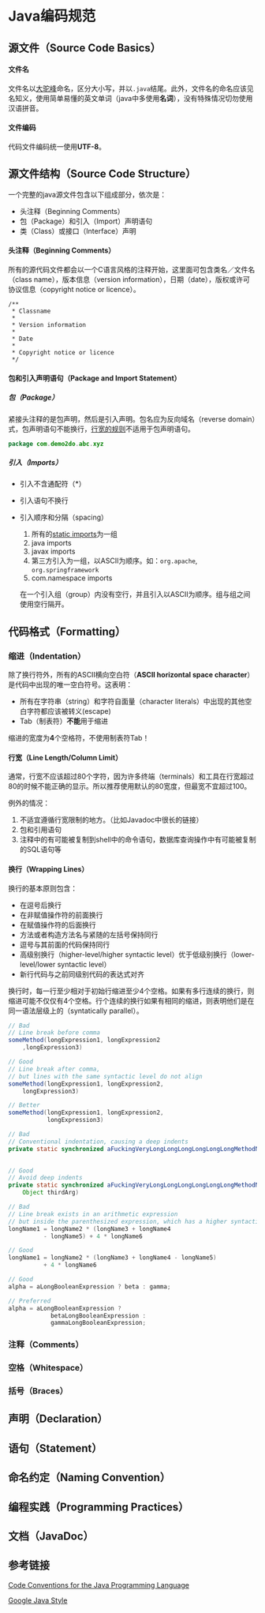 # Java编码规范

## 源文件（Source Code Basics）

#### 文件名

文件名以[大驼峰](http://baike.baidu.com/view/1165629.htm)命名，区分大小写，并以`.java`结尾。此外，文件名的命名应该见名知义，使用简单易懂的英文单词（java中多使用**名词**），没有特殊情况切勿使用汉语拼音。

#### 文件编码

代码文件编码统一使用**UTF-8**。

## 源文件结构（Source Code Structure）

一个完整的java源文件包含以下组成部分，依次是：

- 头注释（Beginning Comments）
- 包（Package）和引入（Import）声明语句
- 类（Class）或接口（Interface）声明

#### 头注释（Beginning Comments）

所有的源代码文件都会以一个C语言风格的注释开始，这里面可包含类名／文件名（class name），版本信息（version information），日期（date），版权或许可协议信息（copyright notice or licence）。

```
/**
 * Classname
 *
 * Version information
 *
 * Date
 *
 * Copyright notice or licence
 */
```

#### 包和引入声明语句（Package and Import Statement）

##### 包（Package）

紧接头注释的是包声明，然后是引入声明。包名应为反向域名（reverse domain）式，包声明语句不能换行，[行宽的规则](#line-lengthcolumn-limit)不适用于包声明语句。

```java
package com.demo2do.abc.xyz
```

##### 引入（Imports）

- 引入不含通配符（*）

- 引入语句不换行

- 引入顺序和分隔（spacing）

    1. 所有的[static imports](https://en.wikipedia.org/wiki/Static_import)为一组
    2. java imports
    3. javax imports
    4. 第三方引入为一组，以ASCII为顺序。如：`org.apache`, `org.springframework`
    5. com.namespace imports

    在一个引入组（group）内没有空行，并且引入以ASCII为顺序。组与组之间使用空行隔开。

## 代码格式（Formatting）

### 缩进（Indentation）

除了换行符外，所有的ASCII横向空白符（**ASCII horizontal space character**）是代码中出现的唯一空白符号。这表明：

  - 所有在字符串（string）和字符自面量（character literals）中出现的其他空白字符都应该被转义(escape)
  - Tab（制表符）**不能**用于缩进

缩进的宽度为**4**个空格符，不使用制表符Tab！

#### 行宽（Line Length/Column Limit）

通常，行宽不应该超过80个字符，因为许多终端（terminals）和工具在行宽超过80的时候不能正确的显示。所以推荐使用默认的80宽度，但最宽不宜超过100。

例外的情况：

  1. 不适宜遵循行宽限制的地方。（比如Javadoc中很长的链接）
  2. 包和引用语句
  3. 注释中的有可能被复制到shell中的命令语句，数据库查询操作中有可能被复制的SQL语句等

#### 换行（Wrapping Lines）
  
换行的基本原则包含：

  - 在逗号后换行
  - 在非赋值操作符的前面换行
  - 在赋值操作符的后面换行
  - 方法或者构造方法名与紧随的左括号保持同行
  - 逗号与其前面的代码保持同行
  - 高级别换行（higher-level/higher syntactic level）优于低级别换行（lower-level/lower syntactic level）
  - 新行代码与之前同级别代码的表达式对齐

换行时，每一行至少相对于初始行缩进至少4个空格。如果有多行连续的换行，则缩进可能不仅仅有4个空格。行个连续的换行如果有相同的缩进，则表明他们是在同一语法层级上的（syntatically parallel）。

```java
// Bad
// Line break before comma
someMethod(longExpression1, longExpression2
    ,longExpression3)

// Good
// Line break after comma,
// but lines with the same syntactic level do not align
someMethod(longExpression1, longExpression2,
    longExpression3)

// Better
someMethod(longExpression1, longExpression2,
           longExpression3)

// Bad
// Conventional indentation, causing a deep indents
private static synchronized aFuckingVeryLongLongLongLongLongLongMethodName(int anArg, String anotherArg,
                                                                           Object thirdArg)

// Good
// Avoid deep indents
private static synchronized aFuckingVeryLongLongLongLongLongLongMethodName(int anArg, String anotherArg,
    Object thirdArg)
```

```java
// Bad
// Line break exists in an arithmetic expression
// but inside the parenthesized expression, which has a higher syntactic level
longName1 = longName2 * (longName3 + longName4
          - longName5) + 4 * longName6

// Good
longName1 = longName2 * (longName3 + longName4 - longName5)
          + 4 * longName6
```

```java
// Good
alpha = aLongBooleanExpression ? beta : gamma;

// Preferred
alpha = aLongBooleanExpression ?
            betaLongBooleanExpression :
            gammaLongBooleanExpression;

```

### 注释（Comments）

### 空格（Whitespace）

### 括号（Braces）

## 声明（Declaration）

## 语句（Statement）

## 命名约定（Naming Convention）

## 编程实践（Programming Practices）

## 文档（JavaDoc）

## 参考链接

[Code Conventions for the Java Programming Language](http://www.oracle.com/technetwork/java/javase/documentation/codeconvtoc-136057.html)

[Google Java Style](https://google.github.io/styleguide/javaguide.html)